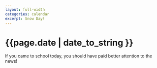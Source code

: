 ```yaml
---
layout: full-width
categories: calendar
excerpt: Snow Day!
---
```

# {{page.date | date_to_string }} #

If you came to school today, you should have paid better attention to the news!